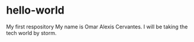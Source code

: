 # hello-world
My first respository
My name is Omar Alexis Cervantes. I will be taking the tech world by storm.
